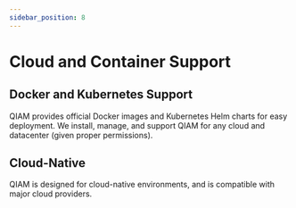 ```yaml
---
sidebar_position: 8
---
```


# Cloud and Container Support

## Docker and Kubernetes Support
QIAM provides official Docker images and Kubernetes Helm charts for easy deployment. We install, manage, and support QIAM for any cloud and datacenter (given proper permissions).

## Cloud-Native
QIAM is designed for cloud-native environments, and is compatible with major cloud providers.